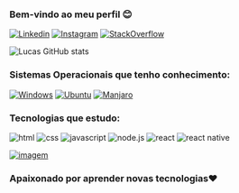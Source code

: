 ### Bem-vindo ao meu perfil 😊 

[![Linkedin](https://img.shields.io/badge/LinkedIn-0077B5?style=for-the-badge&logo=linkedin&logoColor=white
)](https://www.linkedin.com/in/lucas-c%C3%A9sar-lopes-77929a17a/)
[![Instagram](https://img.shields.io/badge/Instagram-E4405F?style=for-the-badge&logo=instagram&logoColor=white
)](https://www.instagram.com/lk.lpps/)
[![StackOverflow](https://aleen42.github.io/badges/src/stackoverflow.svg
)](https://stackoverflow.com/users/19763901/lucas-c%c3%a9sar-lopes)


![Lucas GitHub stats](https://github-readme-stats.vercel.app/api?username=LucasSpott&show_icons=true&theme=synthwave)

### Sistemas Operacionais que tenho conhecimento:

[![Windows](https://img.shields.io/badge/Windows-0078D6?style=for-the-badge&logo=windows&logoColor=white
)]()
[![Ubuntu](https://img.shields.io/badge/Ubuntu-E95420?style=for-the-badge&logo=ubuntu&logoColor=white
)]()
[![Manjaro](https://img.shields.io/badge/manjaro-35BF5C?style=for-the-badge&logo=manjaro&logoColor=white
)]()

### Tecnologias que estudo:

<div style="display: inline_block">
<img src="https://img.shields.io/badge/HTML5-E34F26?style=for-the-badge&logo=html5&logoColor=white" alt="html">
<img src="https://img.shields.io/badge/CSS3-1572B6?style=for-the-badge&logo=css3&logoColor=white
" alt="css">
<img src="https://img.shields.io/badge/JavaScript-323330?style=for-the-badge&logo=javascript&logoColor=F7DF1E
" alt="javascript">
<img src="https://img.shields.io/badge/Node.js-43853D?style=for-the-badge&logo=node.js&logoColor=white
" alt="node.js">
<img src="https://img.shields.io/badge/React-20232A?style=for-the-badge&logo=react&logoColor=61DAFB
" alt="react">
<img src="https://img.shields.io/badge/React_Native-20232A?style=for-the-badge&logo=react&logoColor=61DAFB
" alt="react native">
</div>

[![imagem](https://c.tenor.com/IoooQf-AFnUAAAAd/code-programmer.gif)]()<br/>

### Apaixonado por aprender novas tecnologias❤️
